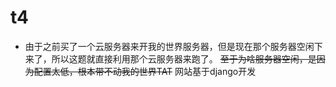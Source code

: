 # t4
* 由于之前买了一个云服务器来开我的世界服务器，但是现在那个服务器空闲下来了，所以这题就直接利用那个云服务器来跑了。
  ~~至于为啥服务器空闲，是因为配置太低，根本带不动我的世界TAT~~
网站基于django开发
